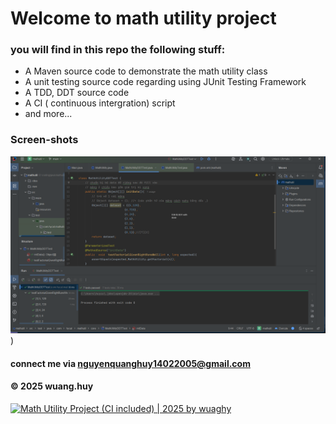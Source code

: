 # Welcome to math utility project
### you will find in this repo the following stuff:
* A Maven source code to demonstrate the math utility class
* A unit testing source code  regarding using JUnit Testing Framework
* A TDD, DDT source code
* A CI ( continuous intergration) script
* and more...
### Screen-shots
![Image show source code](https://github.com/WuagHy/mathutil/blob/main/images/TDD_DDT_JUnit.png))
#### connect  me via nguyenquanghuy14022005@gmail.com
#### &#169; 2025 wuang.huy
[![Math Utility Project (CI included) | 2025 by wuaghy](https://github.com/wuaghy/mathutil/actions/workflows/ci-script.yml/badge.svg)](https://github.com/wuaghy/mathutil/actions/workflows/ci-script.yml)